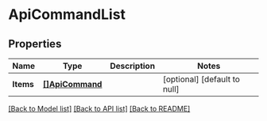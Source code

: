 # ApiCommandList

## Properties
Name | Type | Description | Notes
------------ | ------------- | ------------- | -------------
**Items** | [**[]ApiCommand**](ApiCommand.md) |  | [optional] [default to null]

[[Back to Model list]](../README.md#documentation-for-models) [[Back to API list]](../README.md#documentation-for-api-endpoints) [[Back to README]](../README.md)


